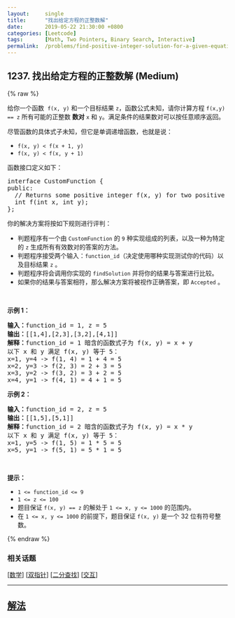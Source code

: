 ```yaml
---
layout:     single
title:      "找出给定方程的正整数解"
date:       2019-05-22 21:30:00 +0800
categories: [Leetcode]
tags:       [Math, Two Pointers, Binary Search, Interactive]
permalink:  /problems/find-positive-integer-solution-for-a-given-equation/
---
```


## 1237. 找出给定方程的正整数解 (Medium)

{% raw %}

<p>给你一个函数  <code>f(x, y)</code> 和一个目标结果 <code>z</code>，函数公式未知，请你计算方程 <code>f(x,y) == z</code> 所有可能的正整数 <strong>数对</strong> <code>x</code> 和 <code>y</code>。满足条件的结果数对可以按任意顺序返回。</p>

<p>尽管函数的具体式子未知，但它是单调递增函数，也就是说：</p>

<ul>
	<li><code>f(x, y) < f(x + 1, y)</code></li>
	<li><code>f(x, y) < f(x, y + 1)</code></li>
</ul>

<p>函数接口定义如下：</p>

<pre>
interface CustomFunction {
public:
  // Returns some positive integer f(x, y) for two positive integers x and y based on a formula.
  int f(int x, int y);
};</pre>

<p>你的解决方案将按如下规则进行评判：</p>

<ul>
	<li>判题程序有一个由 <code>CustomFunction</code> 的 <code>9</code> 种实现组成的列表，以及一种为特定的 <code>z</code> 生成所有有效数对的答案的方法。</li>
	<li>判题程序接受两个输入：<code>function_id</code>（决定使用哪种实现测试你的代码）以及目标结果 <code>z</code> 。</li>
	<li>判题程序将会调用你实现的 <code>findSolution</code> 并将你的结果与答案进行比较。</li>
	<li>如果你的结果与答案相符，那么解决方案将被视作正确答案，即 <code>Accepted</code> 。</li>
</ul>

<p> </p>

<p><strong>示例 1：</strong></p>

<pre>
<strong>输入：</strong>function_id = 1, z = 5
<strong>输出：</strong>[[1,4],[2,3],[3,2],[4,1]]
<strong>解释：</strong>function_id = 1 暗含的函数式子为 f(x, y) = x + y
以下 x 和 y 满足 f(x, y) 等于 5：
x=1, y=4 -> f(1, 4) = 1 + 4 = 5
x=2, y=3 -> f(2, 3) = 2 + 3 = 5
x=3, y=2 -> f(3, 2) = 3 + 2 = 5
x=4, y=1 -> f(4, 1) = 4 + 1 = 5
</pre>

<p><strong>示例 2：</strong></p>

<pre>
<strong>输入：</strong>function_id = 2, z = 5
<strong>输出：</strong>[[1,5],[5,1]]
<strong>解释：</strong>function_id = 2 暗含的函数式子为 f(x, y) = x * y
以下 x 和 y 满足 f(x, y) 等于 5：
x=1, y=5 -> f(1, 5) = 1 * 5 = 5
x=5, y=1 -> f(5, 1) = 5 * 1 = 5</pre>

<p> </p>

<p><strong>提示：</strong></p>

<ul>
	<li><code>1 <= function_id <= 9</code></li>
	<li><code>1 <= z <= 100</code></li>
	<li>题目保证 <code>f(x, y) == z</code> 的解处于 <code>1 <= x, y <= 1000</code> 的范围内。</li>
	<li>在 <code>1 <= x, y <= 1000</code> 的前提下，题目保证 <code>f(x, y)</code> 是一个 32 位有符号整数。</li>
</ul>

{% endraw %}

### 相关话题
  [[数学](https://github.com/openset/leetcode/tree/master/tag/math/README.md)]
  [[双指针](https://github.com/openset/leetcode/tree/master/tag/two-pointers/README.md)]
  [[二分查找](https://github.com/openset/leetcode/tree/master/tag/binary-search/README.md)]
  [[交互](https://github.com/openset/leetcode/tree/master/tag/interactive/README.md)]

---

## [解法](https://github.com/openset/leetcode/tree/master/problems/find-positive-integer-solution-for-a-given-equation)
